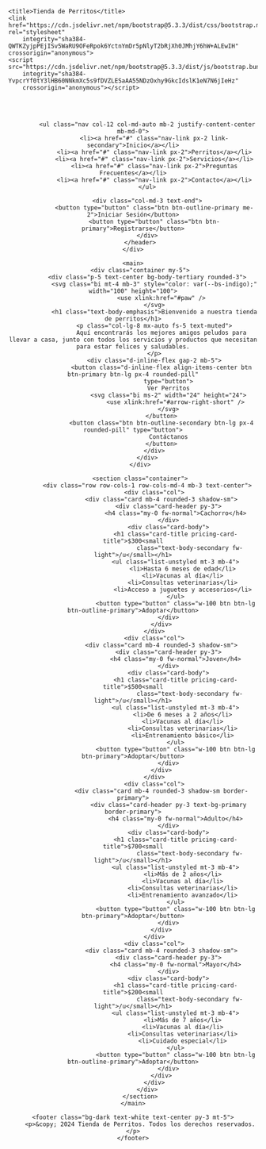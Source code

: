 <!DOCTYPE html>
<html>

<head>
    <meta charset="UTF-8">
    <meta name="viewport" content="width=device-width, initial-scale=1.0">

    <title>Tienda de Perritos</title>
    <link href="https://cdn.jsdelivr.net/npm/bootstrap@5.3.3/dist/css/bootstrap.min.css" rel="stylesheet"
        integrity="sha384-QWTKZyjpPEjISv5WaRU9OFeRpok6YctnYmDr5pNlyT2bRjXh0JMhjY6hW+ALEwIH" crossorigin="anonymous">
    <script src="https://cdn.jsdelivr.net/npm/bootstrap@5.3.3/dist/js/bootstrap.bundle.min.js"
        integrity="sha384-YvpcrYf0tY3lHB60NNkmXc5s9fDVZLESaAA55NDzOxhy9GkcIdslK1eN7N6jIeHz"
        crossorigin="anonymous"></script>
</head>

<body>
    <div class="container">
        <header
            class="d-flex flex-wrap align-items-center justify-content-center justify-content-md-between py-3 mb-4 border-bottom">
            <div class="col-md-3 mb-2 mb-md-0">
                <a href="/" class="d-inline-flex link-body-emphasis text-decoration-none">
                    <svg class="bi" width="40" height="32" role="img" aria-label="Bootstrap">
                        <use xlink:href="#bootstrap" />
                    </svg>
                </a>
            </div>

            <ul class="nav col-12 col-md-auto mb-2 justify-content-center mb-md-0">
                <li><a href="#" class="nav-link px-2 link-secondary">Inicio</a></li>
                <li><a href="#" class="nav-link px-2">Perritos</a></li>
                <li><a href="#" class="nav-link px-2">Servicios</a></li>
                <li><a href="#" class="nav-link px-2">Preguntas Frecuentes</a></li>
                <li><a href="#" class="nav-link px-2">Contacto</a></li>
            </ul>

            <div class="col-md-3 text-end">
                <button type="button" class="btn btn-outline-primary me-2">Iniciar Sesión</button>
                <button type="button" class="btn btn-primary">Registrarse</button>
            </div>
        </header>
    </div>

    <main>
        <div class="container my-5">
            <div class="p-5 text-center bg-body-tertiary rounded-3">
                <svg class="bi mt-4 mb-3" style="color: var(--bs-indigo);" width="100" height="100">
                    <use xlink:href="#paw" />
                </svg>
                <h1 class="text-body-emphasis">Bienvenido a nuestra tienda de perritos</h1>
                <p class="col-lg-8 mx-auto fs-5 text-muted">
                    Aquí encontrarás los mejores amigos peludos para llevar a casa, junto con todos los servicios y productos que necesitan para estar felices y saludables.
                </p>
                <div class="d-inline-flex gap-2 mb-5">
                    <button class="d-inline-flex align-items-center btn btn-primary btn-lg px-4 rounded-pill"
                        type="button">
                        Ver Perritos
                        <svg class="bi ms-2" width="24" height="24">
                            <use xlink:href="#arrow-right-short" />
                        </svg>
                    </button>
                    <button class="btn btn-outline-secondary btn-lg px-4 rounded-pill" type="button">
                        Contáctanos
                    </button>
                </div>
            </div>
        </div>

        <section class="container">
            <div class="row row-cols-1 row-cols-md-4 mb-3 text-center">
                <div class="col">
                    <div class="card mb-4 rounded-3 shadow-sm">
                        <div class="card-header py-3">
                            <h4 class="my-0 fw-normal">Cachorro</h4>
                        </div>
                        <div class="card-body">
                            <h1 class="card-title pricing-card-title">$300<small
                                    class="text-body-secondary fw-light">/u</small></h1>
                            <ul class="list-unstyled mt-3 mb-4">
                                <li>Hasta 6 meses de edad</li>
                                <li>Vacunas al día</li>
                                <li>Consultas veterinarias</li>
                                <li>Acceso a juguetes y accesorios</li>
                            </ul>
                            <button type="button" class="w-100 btn btn-lg btn-outline-primary">Adoptar</button>
                        </div>
                    </div>
                </div>
                <div class="col">
                    <div class="card mb-4 rounded-3 shadow-sm">
                        <div class="card-header py-3">
                            <h4 class="my-0 fw-normal">Joven</h4>
                        </div>
                        <div class="card-body">
                            <h1 class="card-title pricing-card-title">$500<small
                                    class="text-body-secondary fw-light">/u</small></h1>
                            <ul class="list-unstyled mt-3 mb-4">
                                <li>De 6 meses a 2 años</li>
                                <li>Vacunas al día</li>
                                <li>Consultas veterinarias</li>
                                <li>Entrenamiento básico</li>
                            </ul>
                            <button type="button" class="w-100 btn btn-lg btn-primary">Adoptar</button>
                        </div>
                    </div>
                </div>
                <div class="col">
                    <div class="card mb-4 rounded-3 shadow-sm border-primary">
                        <div class="card-header py-3 text-bg-primary border-primary">
                            <h4 class="my-0 fw-normal">Adulto</h4>
                        </div>
                        <div class="card-body">
                            <h1 class="card-title pricing-card-title">$700<small
                                    class="text-body-secondary fw-light">/u</small></h1>
                            <ul class="list-unstyled mt-3 mb-4">
                                <li>Más de 2 años</li>
                                <li>Vacunas al día</li>
                                <li>Consultas veterinarias</li>
                                <li>Entrenamiento avanzado</li>
                            </ul>
                            <button type="button" class="w-100 btn btn-lg btn-primary">Adoptar</button>
                        </div>
                    </div>
                </div>
                <div class="col">
                    <div class="card mb-4 rounded-3 shadow-sm">
                        <div class="card-header py-3">
                            <h4 class="my-0 fw-normal">Mayor</h4>
                        </div>
                        <div class="card-body">
                            <h1 class="card-title pricing-card-title">$200<small
                                    class="text-body-secondary fw-light">/u</small></h1>
                            <ul class="list-unstyled mt-3 mb-4">
                                <li>Más de 7 años</li>
                                <li>Vacunas al día</li>
                                <li>Consultas veterinarias</li>
                                <li>Cuidado especial</li>
                            </ul>
                            <button type="button" class="w-100 btn btn-lg btn-outline-primary">Adoptar</button>
                        </div>
                    </div>
                </div>
            </div>
        </section>
    </main>

    <footer class="bg-dark text-white text-center py-3 mt-5">
        <p>&copy; 2024 Tienda de Perritos. Todos los derechos reservados.</p>
    </footer>
</body>

</html>
